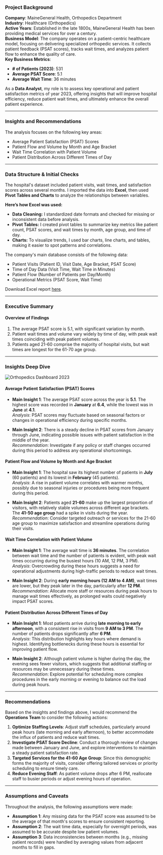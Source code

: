 ### Project Background

**Company**: MaineGeneral Health, Orthopedics Department <br>
**Industry**: Healthcare (Orthopedics) <br>
**Active Years**: Established in the late 1800s, MaineGeneral Health has been providing medical services for over a century.  <br>
**Business Model**: The company operates on a patient-centric healthcare model, focusing on delivering specialized orthopedic services. It collects patient feedback (PSAT scores), tracks wait times, and analyzes patient flow to enhance the quality of care.  <br>
**Key Business Metrics**:  
- **# of Patients (2023)**: 531  
- **Average PSAT Score**: 5.1  
- **Average Wait Time**: 36 minutes  

As a **Data Analyst**, my role is to assess key operational and patient satisfaction metrics of year 2023, offering insights that will improve hospital efficiency, reduce patient wait times, and ultimately enhance the overall patient experience.

---

### Insights and Recommendations

The analysis focuses on the following key areas:

- Average Patient Satisfaction (PSAT) Scores  
- Patient Flow and Volume by Month and Age Bracket  
- Wait Time Correlation with Patient Volume  
- Patient Distribution Across Different Times of Day  

---

### Data Structure & Initial Checks

The hospital's dataset included patient visits, wait times, and satisfaction scores across several months. I imported the data into **Excel**, then used **Pivot Tables and Charts** to analyze the relationships between variables.

**Here’s how Excel was used:**

- **Data Cleaning:** I standardized date formats and checked for missing or inconsistent data before analysis.
- **Pivot Tables:** I created pivot tables to summarize key metrics like patient count, PSAT scores, and wait times by month, age group, and time of day.
- **Charts:** To visualize trends, I used bar charts, line charts, and tables, making it easier to spot patterns and correlations.

The company's main database consists of the following data:  
- Patient Visits (Patient ID, Visit Date, Age Bracket, PSAT Score)  
- Time of Day Data (Visit Time, Wait Time in Minutes)  
- Patient Flow (Number of Patients per Day/Month)  
- Operational Metrics (PSAT Score, Wait Time)

Download Excel report [here](https://github.com/AngelicaDolor/healthcare-analytics-mgh-ortho/blob/main/Orthopedics%20Dashboard%20Report.xlsx).

---

### Executive Summary

#### Overview of Findings

1. The average PSAT score is 5.1, with significant variation by month.
2. Patient wait times and volume vary widely by time of day, with peak wait times coinciding with peak patient volumes.
3. Patients aged 21-60 comprise the majority of hospital visits, but wait times are longest for the 61-70 age group.

---

### Insights Deep Dive

![Orthopedics Dashboard 2023](https://github.com/AngelicaDolor/healthcare-analytics-mgh-ortho/blob/main/Orthopedics-Dashboard.png)

#### **Average Patient Satisfaction (PSAT) Scores**

- **Main Insight 1**: The average PSAT score across the year is **5.1**. The highest score was recorded in **January** at **6.4**, while the lowest was in **June** at **4.1**.  
  *Analysis*: PSAT scores may fluctuate based on seasonal factors or changes in operational efficiency during specific months.

- **Main Insight 2**: There is a steady decline in PSAT scores from January through June, indicating possible issues with patient satisfaction in the middle of the year.  
  *Recommendation*: Investigate if any policy or staff changes occurred during this period to address any operational shortcomings.

#### **Patient Flow and Volume by Month and Age Bracket**

- **Main Insight 1**: The hospital saw its highest number of patients in **July** (60 patients) and its lowest in **February** (45 patients).  
  *Analysis*: A rise in patient volume correlates with warmer months, possibly due to seasonal injuries or procedures being more frequent during this period.

- **Main Insight 2**: Patients aged **21-60** make up the largest proportion of visitors, with relatively stable volumes across different age brackets. The **41-50 age group** had a spike in visits during the year.  
  *Recommendation*: Consider targeted outreach or services for the 21-60 age group to maximize satisfaction and streamline operations during their visits.

#### **Wait Time Correlation with Patient Volume**

- **Main Insight 1**: The average wait time is **36 minutes**. The correlation between wait time and the number of patients is evident, with peak wait times occurring during the busiest hours (10 AM, 12 PM, 3 PM).  
  *Analysis*: Overcrowding during these hours suggests a need for operational adjustments during high-traffic periods to reduce wait times.

- **Main Insight 2**: During **early morning hours (12 AM to 4 AM)**, wait times are lower, but they peak later in the day, particularly after **12 PM**.  
  *Recommendation*: Allocate more staff or resources during peak hours to manage wait times effectively, as prolonged waits could negatively impact PSAT scores.

#### **Patient Distribution Across Different Times of Day**

- **Main Insight 1**: Most patients arrive during **late morning to early afternoon**, with a consistent rise in visits from **9 AM to 3 PM**. The number of patients drops significantly after **6 PM**.  
  *Analysis*: This distribution highlights key hours where demand is highest. Identifying bottlenecks during these hours is essential for improving patient flow.

- **Main Insight 2**: Although patient volume is higher during the day, the evening sees fewer visitors, which suggests that additional staffing or resources may be unnecessary during these times.  
  *Recommendation*: Explore potential for scheduling more complex procedures in the early morning or evening to balance out the load during peak hours.

---

### Recommendations

Based on the insights and findings above, I would recommend the **Operations Team** to consider the following actions:

1. **Optimize Staffing Levels**: Adjust staff schedules, particularly around peak hours (late morning and early afternoon), to better accommodate the influx of patients and reduce wait times.
2. **Investigate PSAT Score Decline**: Conduct a thorough review of changes made between January and June, and explore interventions to maintain a steady patient satisfaction rate.
3. **Targeted Services for the 41-60 Age Group**: Since this demographic forms the majority of visits, consider offering tailored services or priority scheduling to ensure timely care.
4. **Reduce Evening Staff**: As patient volume drops after 6 PM, reallocate staff to busier periods or adjust evening hours of operation.

---

### Assumptions and Caveats

Throughout the analysis, the following assumptions were made:

- **Assumption 1**: Any missing data for the PSAT score was assumed to be the average of that month's scores to ensure consistent reporting.
- **Assumption 2**: The wait time data, especially for overnight periods, was assumed to be accurate despite low patient volumes.
- **Assumption 3**: Data inconsistencies between months (e.g., missing patient records) were handled by averaging values from adjacent months to fill in gaps.
